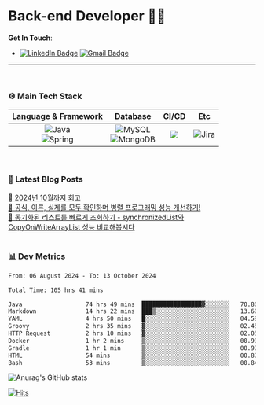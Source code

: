 # Back-end Developer 👋👋


**Get In Touch**: 
- [![LinkedIn Badge](http://img.shields.io/badge/-LinkedIn-0072b1?style=flat&logo=linkedin&link=https://www.linkedin.com/in/youhee-lee-5b358b20b/)](https://www.linkedin.com/in/youhee-lee-5b358b20b/) [![Gmail Badge](https://img.shields.io/badge/Gmail-d14836?style=flat&logo=Gmail&logoColor=white&link=mailto:bnm1128@gmail.com)](mailto:bnm1128@gmail.com)
---

<br>

### ⚙️ Main Tech Stack
|                                                                          Language & Framework                                                                           |                                                                                                            Database                                                                                                             |                                               CI/CD                                               |    Etc    |
|:-----------------------------------------------------------------------------------------------------------------------------------------------------------------------:|:-------------------------------------------------------------------------------------------------------------------------------------------------------------------------------------------------------------------------------:|:-------------------------------------------------------------------------------------------------:|:---------:|
| ![Java](http://img.shields.io/badge/-Java-007396?style=for-the-badge&logo=Java)<br/>![Spring](http://img.shields.io/badge/-Spring-47A248?style=for-the-badge&logo=Spring&logoColor=white) | ![MySQL](https://shields.io/badge/MySQL-lightgrey?logo=mysql&style=for-the-badge&logoColor=white&labelColor=blue) <br/>![MongoDB](http://img.shields.io/badge/-MongoDB-47A248?style=for-the-badge&logo=MongoDB&logoColor=white) | ![](https://img.shields.io/badge/Jenkins-D24939?style=for-the-badge&logo=Jenkins&logoColor=white) | ![Jira](https://img.shields.io/badge/Jira-0052CC?style=for-the-badge&logo=Jira&logoColor=white) |

<br>

### 📰 Latest Blog Posts
<!-- BLOG-POST-LIST:START --><a href="https://guui-dev-lee.tistory.com/29">🧻  2024년 10월까지 회고</a><br><a href="https://guui-dev-lee.tistory.com/20">🧻  공식, 이론, 실제를 모두 확인하며 병렬 프로그래밍 성능 개선하기!</a><br><a href="https://guui-dev-lee.tistory.com/17">🧻  동기화된 리스트를 빠르게 조회하기 - synchronizedList와 CopyOnWriteArrayList 성능 비교해봅시다</a><br><!-- BLOG-POST-LIST:END -->

<br>

### 📊 Dev Metrics 
<!--START_SECTION:waka-->

```txt
From: 06 August 2024 - To: 13 October 2024

Total Time: 105 hrs 41 mins

Java                  74 hrs 49 mins  █████████████████▓░░░░░░░   70.80 %
Markdown              14 hrs 22 mins  ███▒░░░░░░░░░░░░░░░░░░░░░   13.60 %
YAML                  4 hrs 50 mins   █░░░░░░░░░░░░░░░░░░░░░░░░   04.59 %
Groovy                2 hrs 35 mins   ▓░░░░░░░░░░░░░░░░░░░░░░░░   02.45 %
HTTP Request          2 hrs 10 mins   ▓░░░░░░░░░░░░░░░░░░░░░░░░   02.05 %
Docker                1 hr 2 mins     ▒░░░░░░░░░░░░░░░░░░░░░░░░   00.99 %
Gradle                1 hr 1 min      ▒░░░░░░░░░░░░░░░░░░░░░░░░   00.97 %
HTML                  54 mins         ▒░░░░░░░░░░░░░░░░░░░░░░░░   00.87 %
Bash                  53 mins         ▒░░░░░░░░░░░░░░░░░░░░░░░░   00.84 %
```

<!--END_SECTION:waka-->

![Anurag's GitHub stats](https://github-readme-stats.vercel.app/api?username=gutenLee&show_icons=true&theme=radical)

[![Hits](https://hits.seeyoufarm.com/api/count/incr/badge.svg?url=https://github.com/gutenLEE)](https://github.com/gutenLEE) 
